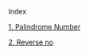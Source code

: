 Index

[1. Palindrome Number](https://github.com/JasmitaChandran/Leetcode_Questions_Explained/blob/main/Leetcode%20_Questions/Solutions_with_Explanations/Maths_Based_Explained/Easy_Explained/Palindrome%20Number_explained.md)

[2. Reverse no](https://github.com/JasmitaChandran/Leetcode_Questions_Explained/blob/main/Leetcode%20_Questions/Solutions_with_Explanations/Maths_Based_Explained/Medium_Explained/Reverse_number_explained.md)
